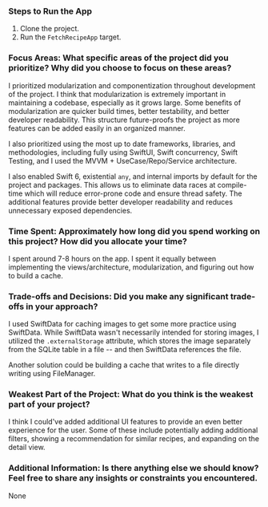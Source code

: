 ### Steps to Run the App

1. Clone the project.
2. Run the `FetchRecipeApp` target.

### Focus Areas: What specific areas of the project did you prioritize? Why did you choose to focus on these areas?

I prioritized modularization and componentization throughout development of the project. I think that modularization is 
extremely important in maintaining a codebase, especially as it grows large. Some benefits of modularization are quicker build
times, better testability, and better developer readability. This structure future-proofs the project as more features can be
added easily in an organized manner.

I also prioritized using the most up to date frameworks, libraries, and methodologies, including fully using SwiftUI, Swift concurrency, 
Swift Testing, and I used the MVVM + UseCase/Repo/Service architecture.

I also enabled Swift 6, existential `any`, and internal imports by default for the project and packages. This allows us to eliminate
data races at compile-time which will reduce error-prone code and ensure thread safety. The additional features provide better developer
readability and reduces unnecessary exposed dependencies.


### Time Spent: Approximately how long did you spend working on this project? How did you allocate your time?

I spent around 7-8 hours on the app. I spent it equally between implementing the views/architecture, modularization, and
figuring out how to build a cache.

### Trade-offs and Decisions: Did you make any significant trade-offs in your approach?

I used SwiftData for caching images to get some more practice using SwiftData. While SwiftData wasn't necessarily intended 
for storing images, I utilized the `.externalStorage` attribute, which stores the image separately from the SQLite table in a 
file -- and then SwiftData references the file. 

Another solution could be building a cache that writes to a file directly writing using FileManager.

### Weakest Part of the Project: What do you think is the weakest part of your project?

I think I could've added additional UI features to provide an even better experience for the user. Some of these include
potentially adding additional filters, showing a recommendation for similar recipes, and expanding on the detail view.

### Additional Information: Is there anything else we should know? Feel free to share any insights or constraints you encountered.

None
